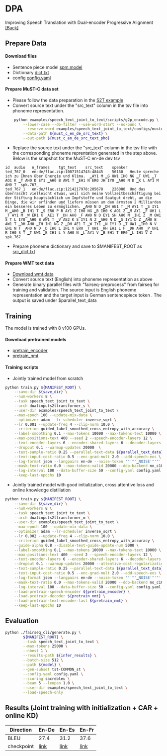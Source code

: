 # DPA
Improving Speech Translation with Dual-encoder Progressive Alignment
[[Back]](..)


## Prepare Data
#### Download files
-   Sentence piece model [spm.model](https://dl.fbaipublicfiles.com/joint_speech_text_4_s2t/must_c/en_de/spm.model)
-   Dictionary [dict.txt](https://dl.fbaipublicfiles.com/joint_speech_text_4_s2t/must_c/en_de/dict.txt)
-   config [config.yaml](https://dl.fbaipublicfiles.com/joint_speech_text_4_s2t/must_c/en_de/config.yaml)
#### Prepare MuST-C data set
-   Please follow the data preparation in the [S2T example](https://github.com/pytorch/fairseq/blob/main/examples/speech_to_text/docs/mustc_example.md)
-   Convert source text under the "src_text" column in the tsv file into phoneme representation.
```bash
    python examples/speech_text_joint_to_text/scripts/g2p_encode.py \
        --lower-case --do-filter --use-word-start --no-punc \
        --reserve-word examples/speech_text_joint_to_text/configs/mustc_noise.list \
        --data-path ${must_c_en_de_src_text} \
        --out-path ${must_c_en_de_src_text_pho}
```
-   Replace the source text under the "src_text" column in the tsv file with the corresponding phoneme reprentation generated in the step above.
Below is the snapshot for the MuST-C en-de dev tsv
```
id  audio   n_frames    tgt_text    src_text    speaker
ted_767_0   en-de/flac.zip:10071514743:48445    56160   Heute spreche ich zu Ihnen über Energie und Klima.  ▁AY1 M ▁G OW1 IH0 NG ▁T UW1 ▁T AO1 K ▁T AH0 D EY1 ▁AH0 B AW1 T ▁EH1 N ER0 JH IY0 ▁AH0 N D ▁K L AY1 M AH0 T  spk.767_
ted_767_1   en-de/flac.zip:1214217978:205678    226080  Und das überrascht vielleicht etwas, weil sich meine Vollzeitbeschäftigung bei der Stiftung hauptsächlich um Impfstoffe und Saatgut dreht, um die Dinge, die wir erfinden und liefern müssen um den ärmsten 2 Milliarden ein besseres Leben zu ermöglichen. ▁AH0 N D ▁DH AE1 T ▁M AY1 T ▁S IY1 M ▁AH0 ▁B IH1 T ▁S ER0 P R AY1 Z IH0 NG ▁B IH0 K AO1 Z ▁M AY1 ▁F UH1 L ▁T AY1 M ▁W ER1 K ▁AE1 T ▁DH AH0 ▁F AW0 N D EY1 SH AH0 N ▁IH1 Z ▁M OW1 S T L IY0 ▁AH0 B AW1 T ▁V AE2 K S IY1 N Z ▁AH0 N D ▁S IY1 D Z ▁AH0 B AW1 T ▁DH AH0 ▁TH IH1 NG Z ▁DH AE1 T ▁W IY1 ▁N IY1 D ▁T UW1 ▁IH0 N V EH1 N T ▁AH0 N D ▁D IH0 L IH1 V ER0 ▁T UW1 ▁HH EH1 L P ▁DH AH0 ▁P UH1 R IH0 S T ▁T UW1 ▁B IH1 L Y AH0 N ▁L AY1 V ▁B EH1 T ER0 ▁L IH1 V Z spk.767_
```
-   Prepare phoneme dictionary and save to $MANIFEST_ROOT as [src_dict.txt](https://dl.fbaipublicfiles.com/joint_speech_text_4_s2t/must_c/en_de/src_dict.txt)
#### Prepare WMT text data
-   [Download wmt data](https://github.com/pytorch/fairseq/blob/main/examples/translation/prepare-wmt14en2de.sh)
-   Convert source text (English) into phoneme representation as above
-   Generate binary parallel files with "fairseq-preprocess" from fairseq for training and validation. The source input is English phoneme representation and the target input is German sentencepiece token .  The output is saved under $parallel_text_data

## Training
The model is trained with 8 v100 GPUs.

#### Download pretrained models
-    [pretrain_encoder](https://dl.fbaipublicfiles.com/fairseq/s2t/mustc_joint_asr_transformer_m.pt)
-    [pretrain_nmt](https://dl.fbaipublicfiles.com/joint_speech_text_4_s2t/must_c/en_de/checkpoint_mt.pt)

#### Training scripts
- Jointly trained model from scratch
```bash
python train.py ${MANIFEST_ROOT} \
    --save-dir ${save_dir} \
    --num-workers 8 \
    --task speech_text_joint_to_text \
    --arch dualinputs2ttransformer_s \
    --user-dir examples/speech_text_joint_to_text \
    --max-epoch 100 --update-mix-data \
    --optimizer adam --lr-scheduler inverse_sqrt \
    --lr 0.001 --update-freq 4 --clip-norm 10.0 \
    --criterion guided_label_smoothed_cross_entropy_with_accuracy \
    --label-smoothing 0.1 --max-tokens 10000 --max-tokens-text 10000 \
    --max-positions-text 400 --seed 2 --speech-encoder-layers 12 \
    --text-encoder-layers 6 --encoder-shared-layers 6 --decoder-layers 6 \
    --dropout 0.1 --warmup-updates 20000  \
    --text-sample-ratio 0.25 --parallel-text-data ${parallel_text_data} \
    --text-input-cost-ratio 0.5 --enc-grad-mult 2.0 --add-speech-eos \
    --log-format json --langpairs en-de --noise-token '"'"'▁NOISE'"'"' \
    --mask-text-ratio 0.0 --max-tokens-valid 20000 --ddp-backend no_c10d \
    --log-interval 100 --data-buffer-size 50 --config-yaml config.yaml \
    --keep-last-epochs 10
```
- Jointly trained model with good initialization, cross attentive loss and online knowledge distillation
```bash
python train.py ${MANIFEST_ROOT} \
    --save-dir ${save_dir} \
    --num-workers 8 \
    --task speech_text_joint_to_text \
    --arch dualinputs2ttransformer_m \
    --user-dir examples/speech_text_joint_to_text \
    --max-epoch 100 --update-mix-data \
    --optimizer adam --lr-scheduler inverse_sqrt \
    --lr 0.002 --update-freq 4 --clip-norm 10.0 \
    --criterion guided_label_smoothed_cross_entropy_with_accuracy \
    --guide-alpha 0.8 --disable-text-guide-update-num 5000 \
    --label-smoothing 0.1 --max-tokens 10000 --max-tokens-text 10000 \
    --max-positions-text 400 --seed 2 --speech-encoder-layers 12 \
    --text-encoder-layers 6 --encoder-shared-layers 6 --decoder-layers 6 \
    --dropout 0.1 --warmup-updates 20000 --attentive-cost-regularization 0.02 \
    --text-sample-ratio 0.25 --parallel-text-data ${parallel_text_data} \
    --text-input-cost-ratio 0.5 --enc-grad-mult 2.0 --add-speech-eos \
    --log-format json --langpairs en-de --noise-token '"'"'▁NOISE'"'"' \
    --mask-text-ratio 0.0 --max-tokens-valid 20000 --ddp-backend no_c10d \
    --log-interval 100 --data-buffer-size 50 --config-yaml config.yaml \
    --load-pretrain-speech-encoder ${pretrain_encoder} \
    --load-pretrain-decoder ${pretrain_nmt} \
    --load-pretrain-text-encoder-last ${pretrain_nmt} \
    --keep-last-epochs 10
```

## Evaluation
```bash
python ./fairseq_cli/generate.py \
        ${MANIFEST_ROOT} \
        --task speech_text_joint_to_text \
        --max-tokens 25000 \
        --nbest 1 \
        --results-path ${infer_results} \
        --batch-size 512 \
        --path ${model} \
        --gen-subset tst-COMMON_st \
        --config-yaml config.yaml \
        --scoring sacrebleu \
        --beam 5 --lenpen 1.0 \
        --user-dir examples/speech_text_joint_to_text \
        --load-speech-only
```

## Results (Joint training with initialization + CAR + online KD)
|Direction|En-De | En-Es | En-Fr |
|---|---|---|---|
|BLEU|27.4| 31.2 | 37.6 |
|checkpoint | [link](https://dl.fbaipublicfiles.com/joint_speech_text_4_s2t/must_c/en_de/checkpoint_ave_10.pt) |[link](https://dl.fbaipublicfiles.com/joint_speech_text_4_s2t/must_c/en_es/checkpoint_ave_10.pt)|[link](https://dl.fbaipublicfiles.com/joint_speech_text_4_s2t/must_c/en_fr/checkpoint_ave_10.pt)|
